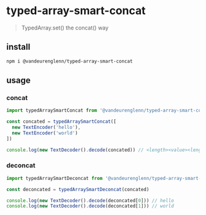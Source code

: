 # typed-array-smart-concat
> TypedArray.set() the concat() way

## install
```sh
npm i @vandeurenglenn/typed-array-smart-concat
```

## usage
### concat
```js
import typedArraySmartConcat from '@vandeurenglenn/typed-array-smart-concat'

const concated = typedArraySmartConcat([
  new TextEncoder('hello'),
  new TextEncoder('world')
])

console.log(new TextDecoder().decode(concated)) // <length><value><length><value>
```

### deconcat
```js
import typedArraySmartDeconcat from '@vandeurenglenn/typed-array-smart-deconcat'

const deconcated = typedArraySmartDeconcat(concated)

console.log(new TextDecoder().decode(deconcated[0])) // hello
console.log(new TextDecoder().decode(deconcated[1])) // world
```